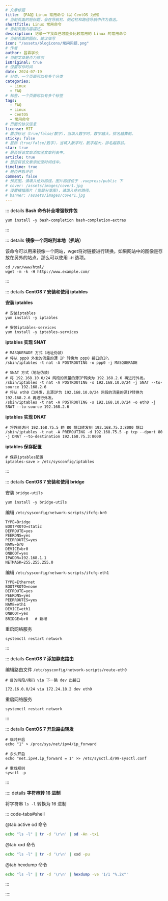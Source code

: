 ```yaml
---
# 文章标题
title: 【FAQ】Linux 常用命令（以 CentOS 为例）
# 当前页面的短标题，会在导航栏、侧边栏和路径导航中作为首选。
shortTitle: Linux 常用命令
# 当前页面内容描述。
description: 记录一下我自己可能会比较常用的 Linux 的常用命令
# 当前页面的图标，建议填写
icon: "/assets/blogicons/常问问题.png"
# 作者
author: 昌霖学长
# 当前文章是否为原创
isOriginal: true
# 设置写作时间
date: 2024-07-19
# 分类，一个页面可以有多个分类
categories: 
  - Linux
  - FAQ
# 标签，一个页面可以有多个标签
tags: 
  - FAQ
  - Linux
  - CentOS
  - 常用命令
# 页面的协议信息
license: MIT 
# 置顶标记（true/false/数字），当填入数字时，数字越大，排名越靠前。
sticky: false
# 星标（true/false/数字），当填入数字时，数字越大，排名越靠前。
star: true
# 是否将该文章添加至文章列表中。
article: true
# 是否将该文章添加至时间线中。
timeline: true
# 是否开启评论
comment: false
# 预览图。请填入绝对路径。图片路径位于 .vuepress/public 下
# cover: /assets/images/cover1.jpg
# 设置横幅图片 (宽屏分享图)，请填入绝对路径。
# banner: /assets/images/cover1.jpg
---
```


::: details **Bash 命令补全增强软件包**

```shell
yum install -y bash-completion bash-completion-extras
```

:::

::: details **镜像一个网站到本地（扒站）**

该命令可以用来镜像一个网站，wget将对链接进行转换。如果网站中的图像是存放在另外的站点，那么可以使用 `-H` 选项。

```shell
cd /var/www/html/
wget -m -k -H http://www.example.com/
```

:::

::: details **CentOS 7 安装和使用 iptables**

**安装 iptables**

```shell
# 安装iptables
yum install -y iptables

# 安装iptables-services
yum install -y iptables-services
```

**iptables 实现 SNAT**

```shell
# MASQUERADE 方式（地址伪装）
# 将从 ppp0 外发的流量的源 IP 转换为 ppp0 接口的IP。
/sbin/iptables -t nat -A POSTROUTING -o ppp0 -j MASQUERADE

# SNAT 方式（地址伪装）
# 将 192.168.10.0/24 网段的流量的源IP转换为 192.168.2.6 再进行外发。
/sbin/iptables -t nat -A POSTROUTING -s 192.168.10.0/24 -j SNAT --to-source 192.168.2.6
# 将从 eth0 口外发，且源IP为 192.168.10.0/24 网段的流量的源IP转换为 192.168.2.6 再进行外发。
/sbin/iptables -t nat -A POSTROUTING -s 192.168.10.0/24 -o eth0 -j SNAT --to-source 192.168.2.6
```

**iptables 实现 DNAT**

```shell
# 将外网访问 192.168.75.5 的 80 端口转发到 192.168.75.3:8000 端口
/sbin/iptables -t nat -A PREROUTING -d 192.168.75.5 -p tcp --dport 80 -j DNAT --to-destination 192.168.75.3:8000
```

**iptables 保存配置**

```shell
# 保存iptables配置
iptables-save > /etc/sysconfig/iptables
```

:::

::: details **CentOS 7 安装和使用 bridge**

安装 `bridge-utils`

```shell
yum install -y bridge-utils
```

编辑 `/etc/sysconfig/network-scripts/ifcfg-br0`

```ssh-config title="/etc/sysconfig/network-scripts/ifcfg-br0"
TYPE=Bridge
BOOTPROTO=static
DEFROUTE=yes
PEERDNS=yes
PEERROUTES=yes
NAME=br0
DEVICE=br0
ONBOOT=yes
IPADDR=192.168.1.1
NETMASK=255.255.255.0
```

编辑 `/etc/sysconfig/network-scripts/ifcfg-eth1`

```ssh-config title="/etc/sysconfig/network-scripts/ifcfg-eth1"
TYPE=Ethernet
BOOTPROTO=none
DEFROUTE=yes
PEERDNS=yes
PEERROUTES=yes
NAME=eth1
DEVICE=eth1
ONBOOT=yes
BRIDGE=br0   # 新增
```

重启网络服务

```shell
systemctl restart network
```

:::

::: details **CentOS 7 添加静态路由**

编辑路由文件 `/etc/sysconfig/network-scripts/route-eth0`

```ssh-config title="/etc/sysconfig/network-scripts/route-eth0"
# 目的网段/掩码 via 下一跳 dev 出接口 

172.16.0.0/24 via 172.24.18.2 dev eth0
```

重启网络服务

```shell
systemctl restart network
```

:::

::: details **CentOS 7 开启路由转发**

```shell
# 临时开启
echo "1" > /proc/sys/net/ipv4/ip_forward

# 永久开启
echo "net.ipv4.ip_forward = 1" >> /etc/sysctl.d/99-sysctl.conf

# 重载规则
sysctl -p
```

:::

:::: details **字符串转 16 进制**

将字符串 `ls -l` 转换为 16 进制

::: code-tabs#shell

@tab:active od 命令

```bash
echo "ls -l" | tr -d '\r\n' | od -An -tx1
```

@tab xxd 命令

```bash
echo "ls -l" | tr -d '\r\n' | xxd -pu
```

@tab hexdump 命令

```bash
echo "ls -l" | tr -d '\r\n' | hexdump -ve '1/1 "%.2x"'
```

:::

::::
